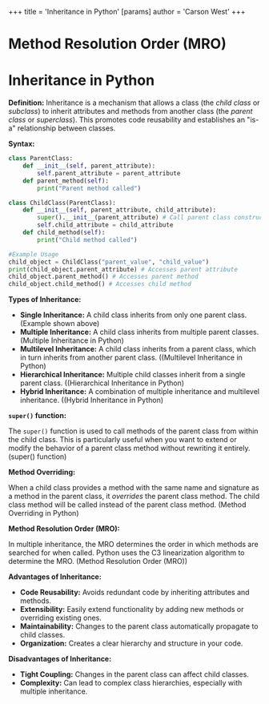 +++
 title = 'Inheritance in Python'
[params]
	author = 'Carson West'
+++
# Method Resolution Order (MRO)
# Inheritance in Python 
**Definition:** Inheritance is a mechanism that allows a class (the *child class* or *subclass*) to inherit attributes and methods from another class (the *parent class* or *superclass*).  This promotes code reusability and establishes an "is-a" relationship between classes.

**Syntax:**

```python
class ParentClass:
    def __init__(self, parent_attribute):
        self.parent_attribute = parent_attribute
    def parent_method(self):
        print("Parent method called")

class ChildClass(ParentClass):
    def __init__(self, parent_attribute, child_attribute):
        super().__init__(parent_attribute) # Call parent class constructor
        self.child_attribute = child_attribute
    def child_method(self):
        print("Child method called")

#Example Usage
child_object = ChildClass("parent_value", "child_value")
print(child_object.parent_attribute) # Accesses parent attribute
child_object.parent_method() # Accesses parent method
child_object.child_method() # Accesses child method

```

**Types of Inheritance:**

* **Single Inheritance:** A child class inherits from only one parent class.  (Example shown above)
* **Multiple Inheritance:** A child class inherits from multiple parent classes.  (Multiple Inheritance in Python)
* **Multilevel Inheritance:**  A child class inherits from a parent class, which in turn inherits from another parent class. ((Multilevel Inheritance in Python)
* **Hierarchical Inheritance:** Multiple child classes inherit from a single parent class. ((Hierarchical Inheritance in Python)
* **Hybrid Inheritance:** A combination of multiple inheritance and multilevel inheritance. ((Hybrid Inheritance in Python)


**`super()` function:**

The `super()` function is used to call methods of the parent class from within the child class.  This is particularly useful when you want to extend or modify the behavior of a parent class method without rewriting it entirely.  (super() function)


**Method Overriding:**

When a child class provides a method with the same name and signature as a method in the parent class, it *overrides* the parent class method.  The child class method will be called instead of the parent class method. (Method Overriding in Python)


**Method Resolution Order (MRO):**

In multiple inheritance, the MRO determines the order in which methods are searched for when called. Python uses the C3 linearization algorithm to determine the MRO.  (Method Resolution Order (MRO))



**Advantages of Inheritance:**

* **Code Reusability:** Avoids redundant code by inheriting attributes and methods.
* **Extensibility:** Easily extend functionality by adding new methods or overriding existing ones.
* **Maintainability:** Changes to the parent class automatically propagate to child classes.
* **Organization:** Creates a clear hierarchy and structure in your code.


**Disadvantages of Inheritance:**

* **Tight Coupling:** Changes in the parent class can affect child classes.
* **Complexity:** Can lead to complex class hierarchies, especially with multiple inheritance.

